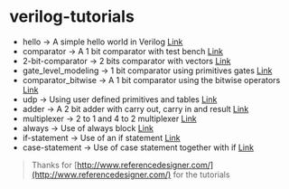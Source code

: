 # verilog-tutorials

* hello -> A simple hello world in Verilog [Link](http://www.referencedesigner.com/tutorials/verilog/verilog_02.php)
* comparator -> A 1 bit comparator with test bench [Link](http://www.referencedesigner.com/tutorials/verilog/verilog_03.php)
* 2-bit-comparator -> 2 bits comparator with vectors [Link](http://www.referencedesigner.com/tutorials/verilog/verilog_08.php)
* gate_level_modeling -> 1 bit comparator using primitives gates [Link](http://www.referencedesigner.com/tutorials/verilog/verilog_10.php)
* comparator_bitwise -> A 1 bit comparator using the bitwise operators [Link](http://www.referencedesigner.com/tutorials/verilog/verilog_12.php)
* udp -> Using user defined primitives and tables [Link](http://www.referencedesigner.com/tutorials/verilog/verilog_11.php)
* adder -> A 2 bit adder with carry out, carry in and result [Link](http://www.referencedesigner.com/tutorials/verilog/verilog_14.php)
* multiplexer -> 2 to 1 and 4 to 2 multiplexer [Link](http://www.referencedesigner.com/tutorials/verilog/verilog_15.php)
* always -> Use of always block [Link](http://www.referencedesigner.com/tutorials/verilog/verilog_16.php)
* if-statement -> Use of an if statement [Link](http://www.referencedesigner.com/tutorials/verilog/verilog_17.php)
* case-statement -> Use of case statement together with if [Link](http://www.referencedesigner.com/tutorials/verilog/verilog_18.php)

> Thanks for [http://www.referencedesigner.com/](http://www.referencedesigner.com/) for the tutorials
